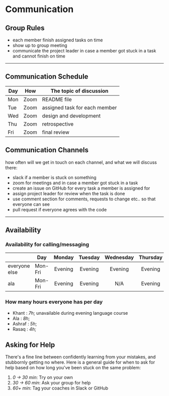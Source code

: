 # Communication

## Group Rules

- each member finish assigned tasks on time
- show up to group meeting
- communicate the project leader in case a member got stuck in a task and cannot
  finish on time

---

## Communication Schedule

| Day | How  | The topic of discussion       |
| --- | :--: | ----------------------------- |
| Mon | Zoom | README file                   |
| Tue | Zoom | assigned task for each member |
| Wed | Zoom | design and development        |
| Thu | Zoom | retrospective                 |
| Fri | Zoom | final review                  |

## Communication Channels

how often will we get in touch on each channel, and what we will discuss there:

- slack if a member is stuck on something
- zoom for meetings and in case a member got stuck in a task
- create an issue on GitHub for every task a member is assigned for
- assign project leader for review when the task is done
- use comment section for comments, requests to change etc.. so that everyone
  can see
- pull request if everyone agrees with the code

---

## Availability

### Availability for calling/messaging

|               | Day     | Monday  | Tuesday | Wednesday | Thursday | Friday  | Saturday | Sunday  |
| ------------- | ------- | :-----: | :-----: | :-------: | :------: | :-----: | :------: | :-----: |
| everyone else | Mon-Fri | Evening | Evening |  Evening  | Evening  | Evening | Evening  | Evening |
| ala           | Mon-Fri | Evening | Evening |    N/A    | Evening  | Evening | Evening  | Evening |

### How many hours everyone has per day

- Khant : _7h_; unavailable during evening language course
- Ala : _8h_;
- Ashraf : _5h_;
- Rasaq : _4h_;

## Asking for Help

There's a fine line between confidently learning from your mistakes, and
stubbornly getting no where. Here is a general guide for when to ask for help
based on how long you've been stuck on the same problem:

1. _0 -> 30 min_: Try on your own
2. _30 -> 60 min_: Ask your group for help
3. _60+ min_: Tag your coaches in Slack or GitHub

